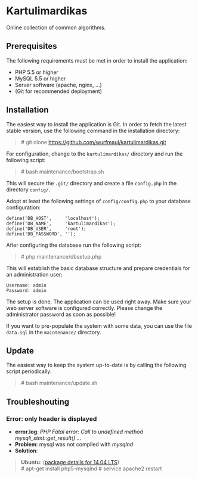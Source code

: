 Kartulimardikas
===============

Online collection of common algorithms.

Prerequisites
-------------

The following requirements must be met in order to install the application:

* PHP 5.5 or higher
* MySQL 5.5 or higher
* Server software (apache, nginx, ...)
* (Git for recommended deployment) 

Installation
------------

The easiest way to install the application is Git. In order to fetch the latest stable version, use the following command in the installation directory:
 
> \# git clone https://github.com/wurfmaul/kartulimardikas.git

For configuration, change to the `kartulimardikas/` directory and run the following script:

> \# bash maintenance/bootstrap.sh

This will secure the `.git/` directory and create a file `config.php` in the directory `config/`.

Adopt at least the following settings of `config/config.php` to your database configuration:

```
define('DB_HOST',     'localhost');
define('DB_NAME',     'kartulimardikas');
define('DB_USER',     'root');
define('DB_PASSWORD', '');
```

After configuring the database run the following script:

> \# php maintenance/dbsetup.php

This will establish the basic database structure and prepare credentials for an administration user:

```
Username: admin
Password: admin
```

The setup is done. The application can be used right away. Make sure your web server software is configured correctly. Please change the administrator password as soon as possible! 

If you want to pre-populate the system with some data, you can use the file `data.sql` in the `maintenance/` directory.

Update
------

The easiest way to keep the system up-to-date is by calling the following script periodically:

> \# bash maintenance/update.sh

Troubleshouting
---------------

### Error: only header is displayed
* **error.log**: *PHP Fatal error:  Call to undefined method mysqli_stmt::get_result() ...*
* **Problem**: mysql was not compiled with *mysqlnd*
* **Solution**:

> **Ubuntu**: ([package details for 14.04 LTS](http://packages.ubuntu.com/trusty/php5-mysqlnd))  
> \# apt-get install php5-mysqlnd
> \# service apache2 restart